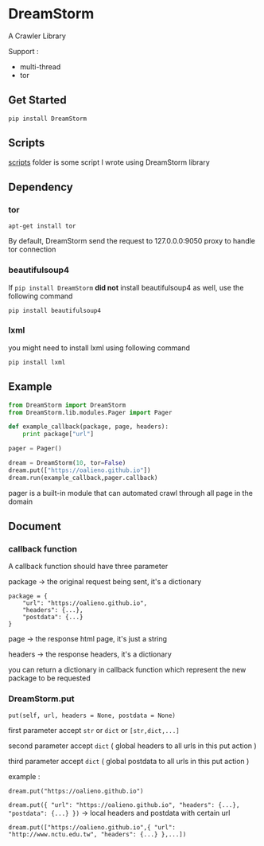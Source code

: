 # DreamStorm

A Crawler Library

Support : 
- multi-thread
- tor

## Get Started 

`pip install DreamStorm`

## Scripts

[scripts](/scripts) folder is some script I wrote using DreamStorm library

## Dependency

### tor

`apt-get install tor`

By default, DreamStorm send the request to 127.0.0.0:9050 proxy to handle tor connection

### beautifulsoup4

If `pip install DreamStorm` **did not** install beautifulsoup4 as well, use the following command

`pip install beautifulsoup4`

### lxml

you might need to install lxml using following command

`pip install lxml`

## Example

```python
from DreamStorm import DreamStorm
from DreamStorm.lib.modules.Pager import Pager

def example_callback(package, page, headers):
    print package["url"]

pager = Pager()

dream = DreamStorm(10, tor=False)
dream.put(["https://oalieno.github.io"])
dream.run(example_callback,pager.callback)
```

pager is a built-in module that can automated crawl through all page in the domain

## Document

### callback function

A callback function should have three parameter

package -> the original request being sent, it's a dictionary

```
package = {
    "url": "https://oalieno.github.io",
    "headers": {...},
    "postdata": {...}
}
```
page -> the response html page, it's just a string

headers -> the response headers, it's a dictionary

you can return a dictionary in callback function which represent the new package to be requested

### DreamStorm.put

`put(self, url, headers = None, postdata = None)`

first parameter accept `str` or `dict` or `[str,dict,...]`

second parameter accept `dict` ( global headers to all urls in this put action )

third parameter accept `dict` ( global postdata to all urls in this put action )

example : 

`dream.put("https://oalieno.github.io")`

`dream.put({ "url": "https://oalieno.github.io", "headers": {...}, "postdata": {...} })` -> local headers and postdata with certain url

`dream.put(["https://oalieno.github.io",{ "url": "http://www.nctu.edu.tw", "headers": {...} },...])`
